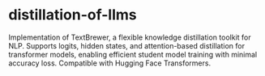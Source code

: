 # distillation-of-llms
 Implementation of TextBrewer, a flexible knowledge distillation toolkit for NLP. Supports logits, hidden states, and attention-based distillation for transformer models, enabling efficient student model training with minimal accuracy loss. Compatible with Hugging Face Transformers.

